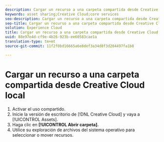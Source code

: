 ```yaml
---
description: Cargar un recurso a una carpeta compartida desde Creative Cloud local.
keywords: asset sharing;Creative Cloud;core services
seo-description: Cargar un recurso a una carpeta compartida desde Creative Cloud local.
seo-title: Cargar un recurso a una carpeta compartida desde Creative Cloud local
solution: Experience Cloud
title: Cargar un recurso a una carpeta compartida desde Creative Cloud local
uuid: 88e97e4d-cf9e-4b26-923b-ee60583cae1a
translation-type: tm+mt
source-git-commit: 11f2f0bd16665a6e8def3a34d8f3d284497fa1b8

---
```



# Cargar un recurso a una carpeta compartida desde Creative Cloud local

1. Activar el uso compartido.
1. Inicie la versión de escritorio de [!DNL Creative Cloud] y vaya a [!UICONTROL Assets].
1. Haga clic en **[!UICONTROL Abrir carpeta].**
1. Utilice su exploración de archivos del sistema operativo para seleccionar o mover recursos.
